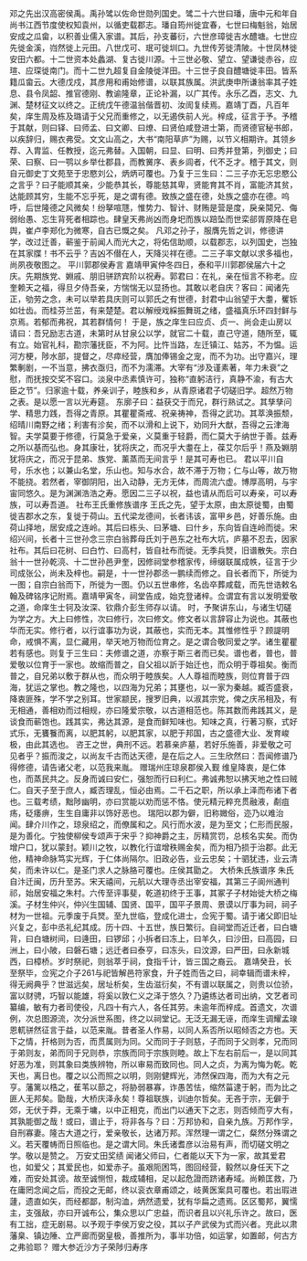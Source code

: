 <!-- { "loadSidebar": true } -->
邓之先出汉高密侯禹。禹孙骘以佐命世勋列国史。骘二十六世曰璠，唐中元和年自尚书江西节度使权知袁州，以循吏载郡志。璠自筠州徙宜春，七世曰梅魁翁，始居安成之瓜畲，以积善业儒入家谱。其后，孙支蕃衍，六世彦璋徙吉水醴塘。七世应先徙金溪，岿然徙上元田。八世戊可、珉可徙圳口。九世传芳徙清陂。十世凤林徙安田六都。十二世资本处蠡湖、复古徙川源。十三世必敬、望立、望谦徙赤谷，应瑄、应琛徙南门。而十二世九超复自金陵徙洋田。十三世子良自醴塘徙丰田。皆系籍瓜畲云。大德戊戍，其彦用和甫始修谱，以联其族属。洪武庚申所谦翁率其子姓息、县令凤韶、推官德刚、教谕隆章，正论补漏，以广其传。永乐乙酉，志文、九渊、楚材征文以终之。正统戊午德温翁偕晋初、汝訚复续焉。嘉靖丁酉，凡百年矣，庠生周及栋及璐请于父兄而重修之，以无遏佚前人光。梓成，征言于予。予稽于其献，则曰铎、曰师孟、曰文卿、曰燎、曰贤伯咸登进士第，而贤德官秘书郎，以疾辞归，赐衣弗受。文文山高之，大书“南阳草庐”为赐，以节义相期许。其领乡荐、入胄监、任教授，迄元弗替。入国朝，曰显、曰明、曰秀并登第，列御史；曰荣、曰察、曰一鹗以乡举仕郡县，而教黉序、表乡闾者，代不乏才。稽于其文，则自元御史丁文苑至于忠愍刘公，炳炳可覆也。乃复于三生曰：二三子亦无忘忠愍公之言乎？曰子能顺其亲，少能恭其长，尊能慈其卑，贤能育其不肖，富能济其贫，达能顾其穷，生能不忘乎死，是之谓有德。致族之盛在德，处族之盛亦在德。呜呼，后世隆德之风微矣！纷拏喧豗，惟势力、智计、财贿是营是度，戾亲鬩兄、侮弱绐愚、忘生背死者相踪也。肆皇天弗尚凶而身圯而族以踣坠而世栾郤胥原降在皂舆，崔卢李郑化为微寒，自古已慨之矣。
凡邓之孙子，服膺先哲之训，修德讲学，改过迁善，蕲鉴于前闻人而光大之，将佑信助顺，以载郡志，以列国史，岂独在其家牒！书不云乎？吉凶不僣在人，天降災祥在德。二三子率文献以求多福也，尚夙夜敬图之。
平川郭郡侯寿言
嘉靖甲寅仲冬四日，泰和平川郭郡侯届六十之庆。先期族党、婣戚、朋旧骈跻宾阶以祝寿。郭君曰：在礼，亲在恒言不称老。应奎赖天之福，得旦夕侍吾亲，方惴惴无以显扬也。其敢以老自庆？客曰：闻诸先正，劬劳之念，未可以举若具庆则可以郭氏之有世德，封君中山翁望于大耋，矍铄如壮齿。而桂芬兰茁，有来楚楚。君以解绶戏綵振舞斑之绪，盛福真乐环四封鲜与京焉。若郁而弗祝，其若群情何！
于是，族之庠生曰应贞、贞一、尚会走山房以请曰：吾兄励志古道，未第时从甘泉公以学，就官二十载，直己守道，随所至，辄有立。始官礼科，勘宗藩抚臣，不为阿。比忤当路，左迁镇江、姑苏，不为愠。运河方梗，陟水部，提督之，尽瘁经营，膺加俸锡金之宠，而不为功。出守嘉兴，理繁剸剧，一不当意，拂衣亟归，而不为濡滞。大宰有“涉及谨素著，年力未衰”之慰，而抚按交奖不容口。淡泉中丞素慎许可，独称“直躬洁行，真静不渝，有古大臣之节”。归家逾十载，养亲训子，睦族和乡，从青原诸君子切磋旧学。超然万物之表。是以愿一言以光寿筵。
东廓子曰：益获交于而兄，群行熟试之。其孳孳问学、精思力践，吾得之青原。其瞿瞿斋戒、祝亲祷神，吾得之武功。其萃涣振颓，绍晴川南野之绪；利害有沴矣，而不以滑和上说下，劝同升大猷，吾得之云津海智。夫学莫要于修德，行莫急于爱亲，义莫重于轻爵，而仁莫大于纳世于善。兹寿之所以基而弘也。身其康壮，犹将庆之，而况乎大耋在上，葆艾尔后乎！燕及婣朋犹将庆之，而况于昆弟、族党、薰蒸而无间言乎！是其可寿也已。
君以平川自号，乐水也；以兼山名堂，乐山也。知与水合，故不滞于万物；仁与山等，故万物不能挠。若然者，宰御阴阳，出入动静，无方无体，而周流六虚。博厚高明，与宇宙同悠久。是为渊渊浩浩之寿。愿因二三子以祝，益也请从而后可以寿亲，可以寿族，可以寿吾道。
社布王氏重修族谱序
王氏之先，望于太原，由太原徙蜀，由蜀徙吉郡水之东，复徙于荷山。五代梁龙德间，长者讳该，富甲乡邑，好善乐施。由荷山择地，居安成之连岭。其后曰栋头、曰茅塘、曰什乡，东向皆自连岭而徙。宋绍兴间，长者十三世孙念三宗白翁葬母氏刘于邑东之社布大坑，庐墓不忍去，因家社布。其后曰花树、曰白竹、曰高村，皆自社布而徙。无季兵燹，旧谱散失。宗白翁十一世孙乾湸、十二世孙邑尹奎，因修祠堂参稽家传，缔缀联属成帙，征言于少司成张公，尚未及梓也。嗣是，十一世孙郡丞一鹏续而修之。自长者而下，所徙为一图；自宗白翁而下，所徙为一图。仍以五世串修，名齿卒葬咸载，而先世诰敕名翰及碑铭序记附焉。嘉靖甲寅冬，祠堂告成，始克登诸梓。佥谓宜有言以发明爱敬之道，命庠生士钶及汝深、钦鼎介彭生师存以请。
时，予聚讲东山，与诸生切磋为学之方。大上曰修性，次曰修行，次曰修文。修文者以言辞容止为说也。其蔽也华而无实。修行者，以行谊事功为说，其蔽也，实而无本。其惟修性乎？顾諟明命，戒惧不离，显仁藏用，举天地万物而位育之。是之谓合敬同爱之学。诸生瞿瞿若有感也。则复于三生曰：夫修谱之道，亦察于斯三者而已矣。谱也者，普也，普爱敬以位育于一家也。故缩而普之，自父祖以訢于始迁也，而众明于尊祖矣。衡而普之，自兄弟以敷于群从也，而众明于睦族矣。人人尊祖而睦族，则位育普于四海，犹运之掌也。教之隆也，以四海为兄弟；其壅也，以一家为秦越。臧否盛衰，降衷匪殊，学不学之别耳。世家颛民，搜罗旧典，以淑其宗党，俾之庆吊相及，有无相通，善相劝而过相规，亦曰隆爱宗敬，以古道相范也。陈其数而弗践其义，是谈食而蕲饱也。践其实，弗达其源，是食而鲜知味也。知味之真，行著习察，式好式乐，无饔餮而离，以肥其躬，以肥其家，以肥于邦国，古之盛德大业、发育峻极，由此其选也。
咨王之世，典刑不远。若慕亲庐墓，若好乐施善，非爱敬之可见者乎？振而浚之，以尚友千古而达天德，是在后之人。三生欣然曰：吾闻修谱乃得修德，请告诸父老，以范我来胤。
赠瑞州庄琼泉郡侯入觐
维皇降衷，是仁体也，而蒸民共之。反身而诚曰安仁，强恕而行曰利仁。弗诚弗恕以拂天地之性曰贼仁。自天子至于庶人，臧否理乱，恒必由焉。二千石之职，所以承上泽而布诸下者也。三载考绩，黜陟幽明，亦曰赏能以劝而惩不恪。使元精元粹充贯融液，劀疽疡，砭痿痹，生生自庸非以饰好恶也。
瑞阳以郡为僻，旧称媺俗，迩乃以难治闻。肆介川作之，琼泉绍之，而僚属和之。风行而水波，是为至文；仁形而民服，是为善化。宁独使柳侯专颂声于宋乎？抑神爵之主，厉精赏罚，总核名实矣。而伪增户口，犹以蒙封。颖川之牧，以教化行谊增秩赐金矣，而为相乃损于治郡。此无他，精神命脉笃实光辉，于仁体尚隔尔。旧政必告，业云忠矣；十驷犹违，业云清矣，而未许以仁。是圣门求人之脉胳可覆也。庄侯其勖之。
大桥朱氏族谱序
朱氏自汴迁闽，历升至苏。宋天禧间，元航以大理寺丞出宰安福，其第三子阆州通判祁，始居安福之朱村。六传至评事斐，乾道初终于王事，其冢子子材始徙大桥之梅溪。子材生仲兴，仲兴生国辅、国贤、国平，国平子景周、景谟以厅事为祠，祠子材为一世祖。元季废于兵燹。至九世临，登成化进士，佥宪于蜀。请于诸父即旧址兴复之，彭中丞礼纪其成。历十四、十五世，族日繁衍。自祠堂而近迁者，曰白塘背，曰白塘树间，曰逄田，曰锣邱；小拆者曰冻上，曰羊久，曰沙田，曰高园，曰洲上，曰小陂，曰磐石塘；远迁者曰泰亨，曰冻头，曰汶源，曰严田，曰永新城西，曰樟桥。岁时祭祀，则翁萃于祠，食指千计，皆三国之裔云。
嘉靖癸丑，长至祭毕，佥宪之介子261与祀皆解邑符家食，升子姓而告之曰，祠幸辑而谱未梓，得无阙典乎？世滋远矣，居址析矣，生齿滋衍矣，不有谱以联属之，则贵以位骄，富以财骋，巧智以能雄，将奚以敦仁义之泽于悠久？乃遴练达者司出纳，文艺者司纂编，敏有力者司使役，凡四十有六人，各任其劳。未逾年而梓成。首遗文，次谱例，次总图源流，次分派世系图，终之以祠堂记。无泛无漏无诬，而庠生调耀孟瑔恩軏骈然征言于益，以范来胤。昔者圣人作易，以同人系否所以昭倾否之方也。天下之情，扞格则为否，而贯属则为同。父而同于子则慈，子而同于父则孝，兄而同于弟则友，弟而同于兄则恭，宗族而同于宗族则睦。故上下左右前后一，是以同其好恶为准，则其象曰类族辨物，所以审易而致同也。同人之贞，为离为悔为乾。乾天也，离日也。覆之以公而照之以明，则刚健辉光，沛然保四海，而为大有之元亨。藩篱以梏之，萑苇以蔀之，将胁弱暴寡，诈愚苦怯，缩然菑逮于躬，而为比之匪人无邦矣。勖哉，大桥庆泽永矣！尊祖联族，训迪尔哲矣。无吝于宗，无僻于郊，无伏于莽，无乘于墉，以中正相克，而出门以通天下之志，则否倾而亨大有，其孰能御之哉！或曰，谱止于，将非各与？曰：万邦协和，自亲九族。万邦作孚，自刑寡妻。隆古大道之行，爱亲敬长，达诸万邦。浑然理一谓之仁，粲然分殊谓之义。若天覆帱而日照临也。是之谓大同。朱氏诸耆彦以治易有声，而切磋文明之学。敬以是赞之。
万安丈田奖绩
闻诸父师曰，仁者能以天下为一家，故其爱君也，如爱父；其爱民也，如爱赤子。虽艰阨困笃，图回经营，毅然以身任天下之难，而安处其谤。故至诚恻怛，裁成辅相，足以起危證而跻诸寿域。尚赖匡救，乃在庸罔念闻之后，而投之无邮，终以衮衣章甫颂之，岐黄医案具可覆也。若出瑕进蘧，遗直如矢，而经都鄙，制沟洫，炳然遗爱，犹有华扁之遗焉。区区蜀邦，翼懦主，支强敌，亦曰开诚布公，集众思以广忠益，而识者且以兴礼乐许之。故曰，医有工拙，症无剧易。以予观于李侯万安之役，其以子产武侯为式而兴者。充此以肃藩臬、镇边陲、立严廊而弼皇极，善推所为，事半功倍，如运掌，如置邮，何古方之弗验耶？
赠大参近沙方子荣陟归寿序
